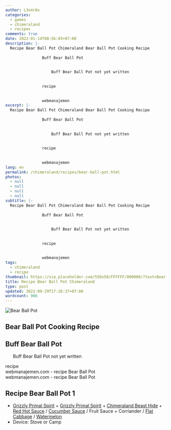 ```yaml
---
author: L3n4r0x
categories:
  - games
  - chimeraland
  - recipes
comments: true
date: 2022-01-14T00:56:03+07:00
description: |-
  Recipe Bear Ball Pot Chimeraland Bear Ball Pot Cooking Recipe
                
                Buff Bear Ball Pot
                
                  
                    Buff Bear Ball Pot not yet written
                  
                
                recipe
              
              
                webmanajemen
excerpt: |-
  Recipe Bear Ball Pot Chimeraland Bear Ball Pot Cooking Recipe
                
                Buff Bear Ball Pot
                
                  
                    Buff Bear Ball Pot not yet written
                  
                
                recipe
              
              
                webmanajemen
lang: en
permalink: /chimeraland/recipes/bear-ball-pot.html
photos:
  - null
  - null
  - null
  - null
subtitle: |-
  Recipe Bear Ball Pot Chimeraland Bear Ball Pot Cooking Recipe
                
                Buff Bear Ball Pot
                
                  
                    Buff Bear Ball Pot not yet written
                  
                
                recipe
              
              
                webmanajemen
tags:
  - chimeraland
  - recipe
thumbnail: https://via.placeholder.com/550x50/FFFFFF/000000/?text=Bear Ball Pot
title: Recipe Bear Ball Pot Chimeraland
type: post
updated: 2022-09-29T17:26:37+07:00
wordcount: 966
---
```


<link
  rel="stylesheet"
  href="https://rawcdn.githack.com/dimaslanjaka/Web-Manajemen/870a349/css/bootstrap-5-3-0-alpha3-wrapper.css"
/>
<section id="bootstrap-wrapper">
  <div data-bs-theme="dark">
    <div class="card mb-2">
      <div class="card-body">
        <div class="row g-0">
          <div class="col-sm-4 position-relative mb-2">
            <img
              src="https://via.placeholder.com/600"
              class="card-img fit-cover w-100 h-100"
              alt="Bear Ball Pot"
              data-fancybox="true"
            />
          </div>
          <div class="col-sm-8 mb-2">
            <div class="card-body">
              <div class="d-flex flex-row align-items-center mb-3">
                <h2 class="fs-5">Bear Ball Pot Cooking Recipe</h2>
              </div>
              <h2 class="card-title fs-5">Buff Bear Ball Pot</h2>
              <div class="card-text">
                <ul>
                  Buff Bear Ball Pot not yet written
                </ul>
              </div>
              <span class="badge rounded-pill">recipe</span>
            </div>
            <div class="card-footer text-end text-muted mt-auto">
              webmanajemen.com - recipe Bear Ball Pot
            </div>
          </div>
        </div>
      </div>
      <div class="card-footer text-end text-muted">
        webmanajemen.com - recipe Bear Ball Pot
      </div>
    </div>
    <div class="row mb-2">
      <div class="col-12 col-lg-6 recipe-item mb-2">
        <div class="card">
          <div class="card-body">
            <h2 class="card-title fs-5">Recipe Bear Ball Pot 1</h2>
            <div class="card-text">
              <ul>
                <li>
                  <a
                    class="text-decoration-none text-primary"
                    href="/chimeraland/materials/grizzly-primal-spirit.html"
                    >Grizzly Primal Spirit</a
                  ><span> + </span
                  ><a
                    class="text-decoration-none text-primary"
                    href="/chimeraland/materials/grizzly-primal-spirit.html"
                    >Grizzly Primal Spirit</a
                  ><span> + </span
                  ><a
                    class="text-decoration-none text-primary"
                    href="/chimeraland/materials/chimeraland-beast-hide.html"
                    >Chimeraland Beast Hide</a
                  ><span> + </span
                  ><a
                    class="text-decoration-none text-primary"
                    href="/chimeraland/recipes/red-hot-sauce.html"
                    >Red Hot Sauce</a
                  ><span> / </span
                  ><a
                    class="text-decoration-none text-primary"
                    href="/chimeraland/recipes/cucumber-sauce.html"
                    >Cucumber Sauce</a
                  ><span> / </span>Fruit Sauce<span> + </span>Corriander<span>
                    / </span
                  ><a
                    class="text-decoration-none text-primary"
                    href="/chimeraland/materials/flat-cabbage.html"
                    >Flat Cabbage</a
                  ><span> / </span
                  ><a
                    class="text-decoration-none text-primary"
                    href="/chimeraland/materials/watermelon.html"
                    >Watermelon</a
                  >
                </li>
                <li>Device: Stove or Camp</li>
              </ul>
            </div>
          </div>
        </div>
      </div>
    </div>
  </div>
</section>